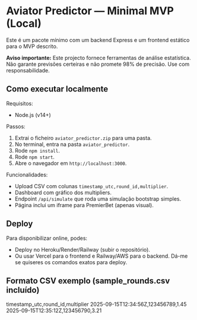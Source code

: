 
# Aviator Predictor — Minimal MVP (Local)

Este é um pacote mínimo com um backend Express e um frontend estático para o MVP descrito.

**Aviso importante:** Este projecto fornece ferramentas de análise estatística. Não garante previsões certeiras e não promete 98% de precisão. Use com responsabilidade.

## Como executar localmente

Requisitos:
- Node.js (v14+)

Passos:
1. Extrai o ficheiro `aviator_predictor.zip` para uma pasta.
2. No terminal, entra na pasta `aviator_predictor`.
3. Rode `npm install`.
4. Rode `npm start`.
5. Abre o navegador em `http://localhost:3000`.

Funcionalidades:
- Upload CSV com colunas `timestamp_utc,round_id,multiplier`.
- Dashboard com gráfico dos multipliers.
- Endpoint `/api/simulate` que roda uma simulação bootstrap simples.
- Página inclui um iframe para PremierBet (apenas visual).

## Deploy
Para disponibilizar online, podes:
- Deploy no Heroku/Render/Railway (subir o repositório).
- Ou usar Vercel para o frontend e Railway/AWS para o backend. Dá-me se quiseres os comandos exatos para deploy.

## Formato CSV exemplo (sample_rounds.csv incluído)
timestamp_utc,round_id,multiplier
2025-09-15T12:34:56Z,123456789,1.45
2025-09-15T12:35:12Z,123456790,3.21

